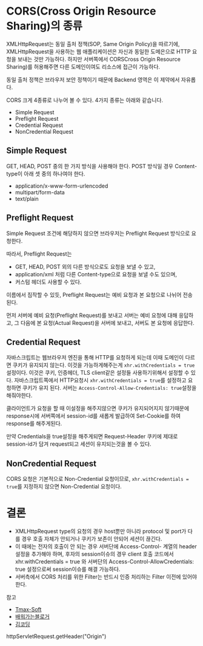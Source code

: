 # CORS(Cross Origin Resource Sharing)의 종류


XMLHttpRequest는 동일 출처 정책(SOP, Same Origin Policy)을 따르기에, XMLHttpRequest을 사용하는 웹 애플리케이션은 자신과 동일한 도메은으로 HTTP 요청을 보내는 것만 가능하다. 하지만 서버쪽에서 CORSCross Origin Resource Sharing)를 허용해주면 다른 도메인이여도 리소스에 접근이 가능하다.

동일 출처 정책은 브라우저 보안 정책이기 때문에 Backend 영역은 이 제약에서 자유롭다.


CORS 크게 4종류로 나누어 볼 수 있다. 4가지 종류는 아래와 같습니다.

* Simple Request
* Preflight Request
* Credential Request
* NonCredential Request

## Simple Request

GET, HEAD, POST 중의 한 가지 방식을 사용해야 한다.
POST 방식일 경우 Content-type이 아래 셋 중의 하나여야 한다.
* application/x-www-form-urlencoded
* multipart/form-data
* text/plain

## Preflight Request

Simple Request 조건에 해당하지 않으면 브라우저는 Preflight Request 방식으로 요청한다.

따라서, Preflight Request는

* GET, HEAD, POST 외의 다른 방식으로도 요청을 보낼 수 있고,
* application/xml 처럼 다른 Content-type으로 요청을 보낼 수도 있으며,
* 커스텀 헤더도 사용할 수 있다.

이름에서 짐작할 수 있듯, Preflight Request는 예비 요청과 본 요청으로 나뉘어 전송된다.

먼저 서버에 예비 요청(Preflight Request)를 보내고 서버는 예비 요청에 대해 응답하고,
그 다음에 본 요청(Actual Request)을 서버에 보내고, 서버도 본 요청에 응답한다.

## Credential Request
자바스크립트는 웹브라우저 엔진을 통해 HTTP를 요청하게 되는데 이때 도메인이 다르면 쿠키가 유지되지 않는다. 이것을 가능하게해주는게 `xhr.withCredentials = true` 설정이다. 이것은 쿠키, 인증헤더, TLS client같은 설정들 사용하기위해서 설정할 수 있다. 자바스크립트쪽에서 HTTP요청시 `xhr.withCredentials = true`를 설정하고 요청하면 쿠키가 유지 된다. 서버는 `Access-Control-Allow-Credentials: true`설정을 해줘야한다. 

클라이언트가 요청을 할 때 이설정을 해주지않으면 쿠키가 유지되어지지 않기때문에 response시에 서버쪽에서 session-id를 새롭게 발급하여 Set-Cookie를 하여 response를 해주게된다.

만약 Credentials을 true설정을 해주게되면 Request-Header 쿠키에 제대로 session-id가 담겨 request되고 세션이 유지되는것을 볼 수 있다.




## NonCredential Request

CORS 요청은 기본적으로 Non-Credential 요청이므로, `xhr.withCredentials = true`를 지정하지 않으면 Non-Credential 요청이다.



# 결론 
* XMLHttpRequest type의 요청의 경우 host뿐만 아니라 protocol 및 port가 다를 경우 호출 자체가 안되거나 쿠키가 보존이 안되어 세션이 끊긴다.
* 이 때에는 전자의 호출이 안 되는 경우 서버단에 Access-Control- 계열의 header 설정을 추가해야 하며, 후자의 session이슈의 경우 client 호출 코드에서 xhr.withCredentials = true 와 서버단의 Access-Control-AllowCredentials: true 설정으로써 session이슈를 해결 가능하다.
* 서버측에서 CORS 처리를 위한 Filter는 반드시 인증 처리하는 Filter 이전에 있어야 한다.




참고 
* [Tmax-Soft](https://technet.tmaxsoft.com/ko/front/technology/viewTechnology.do?paging.page=4&kss_seq=KSSQ-20160707-000001)
* [배워가는블로거](http://zamezzz.tistory.com/137 )
* [김코딩](http://huns.me/development/1291)

httpServletRequest.getHeader("Origin")